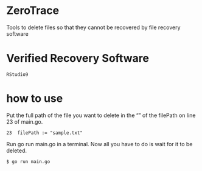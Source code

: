 # ZeroTrace
Tools to delete files so that they cannot be recovered by file recovery software
# Verified Recovery Software
```
RStudio9
```
# how to use
Put the full path of the file you want to delete in the “” of the filePath on line 23 of main.go.
```
23  filePath := "sample.txt"
```
Run go run main.go in a terminal.
Now all you have to do is wait for it to be deleted.
```
$ go run main.go
```
